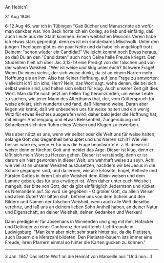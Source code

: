 An Hebich1

 31 Aug 1846.

6-12 Aug 46. war ich in Tübingen "Gab Bücher und Manuscripte ab wofür man dankbar war. Von Beck hörte ich ein Colleg, so lieb und einfältig, daß auch Leute aus der Stadt kommen. Einem weiblichen Missions Verein habe ich etwas stark gepredigt; denn es ist ein sonderbares Mischvolk. Unter den jungen Theologen gibt es ein paar Nette und da habe ich angeklopft trotz Deinem: "schon wieder ein Candidat!" Vielleicht kommt noch Etwas heraus, so daß Du an den "Candidaten" auch noch Deine helle Freude kriegst. Den Studenten hielt ich über Jac 3,13-19 eine Predigt von der falschen und von der wahren Weisheit. "Wer ist weise und klug unter euch? Schwere Frage! Wenn Du einen siehst, der sich weise dünkt, da ist an einem Narren mehr Hoffnung als an ihm. Also hat Keiner Hoffnung, auf jene Frage zu antworten: vielleicht ich? bin ichs, Herr? Nein, das Wort sagt: wehe denen, die bei sich selbst weise sind, und halten sich selbst für klug. Auch unserer Zeit gilt dies Wort. Man dürfte noch jetzt am hellen Tag herumzünden, um weise Leute zu suchen, wie jener Mann des Alterthums that, der, vom Götterspruch für weise erklärt, sich wunderte und fand, daß Niemand weise. Daran aber liegen wir krank, daß wir unbesehen uns für weise halten und ein wenig Witz für etwas Rechtes ausgerufen wird, daher bald jeder die Hoffnung hat, mit einiger Anstrengung und etwas Belesenheit, Zungenübung und Schreiberei sich den Ruhm eines Weisen und Klugen zu erwerben.

Was aber nützt es uns, wenn wir selber oder die Welt uns für weise halten, solange Gott das Gegentheil behauptet und uns Narren schilt? Wie viel besser wäre es, wenn Er für uns die Frage beantwortete: z. B. dieser ist weise: denn er fürchtet Gott und meidet das Arge. Dieser ist klug, denn er läßt sich mein Wort zu Herzen gehen. Dieser ist verständig, denn er ist darum ein Narr geworden in dieser Welt, um wahrhaft weise zu seyn. Ach! wie viel ist an unserer Weisheit auszusetzen, nachdem wir bei Jesus in die Schule gegangen sind, und da lernen, wie alle Erlösete, Engel, Aelteste und Fürsten Gottes in ihrem Lob alle Weisheit dem Allein-weisen und dem Lamme geben, das für uns erwürget ist. Wem daher unter euch Weisheit mangelt, der bitte von Gott, der da gibt einfältiglich Jedermann und rücket es Niemandem auf. So wird sie gegeben! - O großer Gott, du allein Weiser und allein Guter! Wir bitten dich, befreie uns von dem Schein und den Bildern und Namen der falschen Weisheit, wenn auch alle Welt dieselbe verehrte, und laß uns an deinem lieben Sohn Antheil haben, an deiner Natur und Eigenschaft, an deiner Weisheit, deinen Gedanken und Werken!

Dann predigte er für Josenhans in Winnenden und ging mit ihm, Hofacker und Dettinger zu einer Conferenz der württemb. Lichtfreunde in Ludwigsburg. "Man kam aber nicht sehr stark hinter sie, da die Pietisten, auch Bauern die Mehrzahl bildeten. Den Pietisten-bauern ists immer eine Freude, ihren Pfarrern einmal so hinter die Karten gucken zu können."

 - - -

3 Jan. 1847 Das letzte Wort an die Heimat von Marseille aus "Und nun ...1 